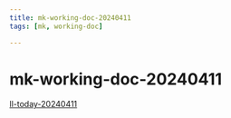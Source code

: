```yaml
---
title: mk-working-doc-20240411
tags: [mk, working-doc]

---
```


# mk-working-doc-20240411

[ll-today-20240411](/MZZHDd7aTXWR9ZoAoplbZw)